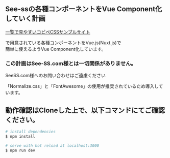 ## See-ssの各種コンポーネントをVue Component化していく計画

[一覧で見やすいコピペCSSサンプルサイト](https://see-ss.com/)

で用意されている各種コンポーネントをVue.js(Nuxt.js)で  
簡単に使えるようVue Component化しています。

### この計画はSee-SS.com様とは一切関係がありません。
SeeSS.com様へのお問い合わせはご遠慮ください

「Normalize.css」と「FontAwesome」の使用が推奨されているため導入しています。

## 動作確認はCloneした上で、以下コマンドにてご確認ください。

``` bash
# install dependencies
$ npm install

# serve with hot reload at localhost:3000
$ npm run dev
```
